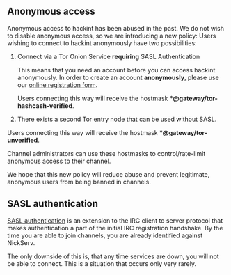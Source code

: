 ## Anonymous access

Anonymous access to hackint has been abused in the past. We do not wish to disable anonymous access, so we are introducing a new policy: Users wishing to connect to hackint anonymously have two possibilities:

1. Connect via a Tor Onion Service **requiring** SASL Authentication

   This means that you need an account before you can access hackint anonymously. In order to create an account **anonymously**, please use our [online registration form](https://hashcash.hackint.org).

   Users connecting this way will receive the hostmask **\*@gateway/tor-hashcash-verified**.

2. There exists a second Tor entry node that can be used without SASL.

  Users connecting this way will receive the hostmask **\*@gateway/tor-unverified**.

Channel administrators can use these hostmasks to control/rate-limit anonymous access to their channel.

We hope that this new policy will reduce abuse and prevent legitimate, anonymous users from being banned in channels.


## SASL authentication

[SASL authentication](http://ircv3.net/specs/extensions/sasl-3.1.html) is an extension to the IRC client to server protocol that makes authentication a part of the initial IRC registration handshake. By the time you are able to join channels, you are already identified against NickServ.

The only downside of this is, that any time services are down, you will not be able to connect. This is a situation that occurs only very rarely.
